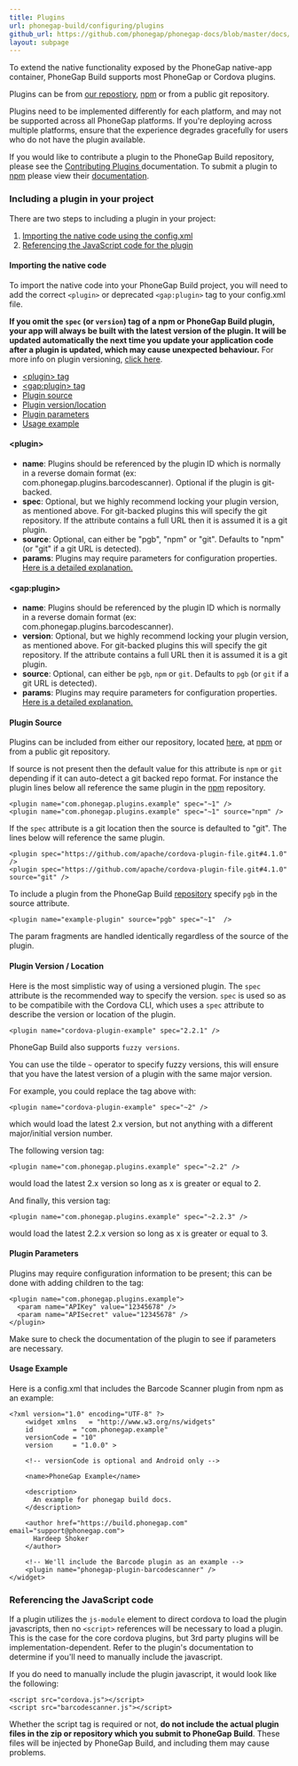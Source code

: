 ```yaml
---
title: Plugins
url: phonegap-build/configuring/plugins
github_url: https://github.com/phonegap/phonegap-docs/blob/master/docs/4-phonegap-build/2-configuring/plugins.html.md
layout: subpage
---
```


To extend the native functionality exposed by the PhoneGap native-app container, PhoneGap Build supports most PhoneGap or Cordova plugins.

Plugins can be from <a href="https://build.phonegap.com/plugins" target="_blank">our repostiory</a>, <a href="https://www.npmjs.com/">npm</a> or from a public git repository.

Plugins need to be implemented differently for each platform, and may not be supported across all PhoneGap platforms. If you're deploying across multiple platforms, ensure that the experience degrades gracefully for users who do not have the plugin available.

If you would like to contribute a plugin to the PhoneGap Build repository, please see the [Contributing Plugins ](developer_contributing_plugins.md.html) documentation. To submit a plugin to <a href="https://www.npmjs.com/">npm</a> please view their <a href="https://docs.npmjs.com/getting-started/publishing-npm-packages">documentation</a>.

### Including a plugin in your project

There are two steps to including a plugin in your project:

1. <a href="#importing-config">Importing the native code using the config.xml</a>
2. <a href="#importing-native">Referencing the JavaScript code for the plugin</a>

<a class="anchor" id="importing-config"></a>
#### Importing the native code

To import the native code into your PhoneGap Build project, you will need to add the correct `<plugin>` or deprecated `<gap:plugin>` tag to your config.xml file.

<b>If you omit the `spec` (or `version`) tag of a npm or PhoneGap Build plugin, your app will always be built with the latest version of the plugin. It will be updated automatically the next time you update your application code after a plugin is updated, which may cause unexpected behaviour.</b> For more info on plugin versioning, <a href="#plugin-version">click here</a>.

- [&lt;plugin&gt; tag](#plugin)
- [&lt;gap:plugin&gt; tag](#gap-plugin)
- [Plugin source](#plugin-source)
- [Plugin version/location](#plugin-version)
- [Plugin parameters](#plugin-params)
- [Usage example](#usage-example)

<a class="anchor" id="plugin"></a>
#### &lt;plugin&gt;

- **name**: Plugins should be referenced by the plugin ID which is normally in a reverse domain format (ex: com.phonegap.plugins.barcodescanner). Optional if the plugin is git-backed.
- **spec**: Optional, but we highly recommend locking your plugin version, as mentioned above. For git-backed plugins this will specify the git repository. If the attribute contains a full URL then it is assumed it is a git plugin.
- **source**: Optional, can either be "pgb", "npm" or "git".  Defaults to "npm" (or "git" if a git URL is detected).
- **params**: Plugins may require parameters for configuration properties. <a href="#plugin-params">Here is a detailed explanation.</a>

<a class="anchor" id="gap-plugin"></a>
#### &lt;gap:plugin&gt;

- **name**: Plugins should be referenced by the plugin ID which is normally in a reverse domain format (ex: com.phonegap.plugins.barcodescanner).
- **version**: Optional, but we highly recommend locking your plugin version, as mentioned above. For git-backed plugins this will specify the git repository. If the attribute contains a full URL then it is assumed it is a git plugin.
- **source**: Optional, can either be `pgb`, `npm` or `git`.  Defaults to `pgb` (or `git` if a git URL is detected).
- **params**: Plugins may require parameters for configuration properties. <a href="#plugin-params">Here is a detailed explanation.</a>

<a class="anchor" id="plugin-sources"></a>
#### Plugin Source

Plugins can be included from either our repository, located <a href="https://build.phonegap.com/plugins">here</a>, at <a href="https://www.npmjs.com/">npm</a> or from a public git repository.

If source is not present then the default value for this attribute is `npm` or `git` depending if it can auto-detect a git backed repo format. For instance the plugin lines below all reference the same plugin in the <a href="https://www.npmjs.com/">npm</a> repository.

    <plugin name="com.phonegap.plugins.example" spec="~1" />
    <plugin name="com.phonegap.plugins.example" spec="~1" source="npm" />

If the `spec` attribute is a git location then the source is defaulted to "git". The lines below will reference the same plugin.

    <plugin spec="https://github.com/apache/cordova-plugin-file.git#4.1.0" />
    <plugin spec="https://github.com/apache/cordova-plugin-file.git#4.1.0" source="git" />

To include a plugin from the PhoneGap Build <a href="https://build.phonegap.com/plugins">repository</a> specify `pgb` in the source attribute.

    <plugin name="example-plugin" source="pgb" spec="~1"  />

The param fragments are handled identically regardless of the source of the plugin.

<a class="anchor" id="plugin-versions"></a>
#### Plugin Version / Location

Here is the most simplistic way of using a versioned plugin. The `spec` attribute is the recommended way to specify the version. `spec` is used so as to be compatibile with the Cordova CLI, which uses a `spec` attribute to describe the version or location of the plugin.

    <plugin name="cordova-plugin-example" spec="2.2.1" />

PhoneGap Build also supports `fuzzy versions`.

You can use the tilde `~` operator to specify fuzzy versions, this will ensure that you have the latest version of a plugin with the same major version.

For example, you could replace the tag above with:

    <plugin name="cordova-plugin-example" spec="~2" />

which would load the latest 2.x version, but not anything with a different major/initial version number.

The following version tag:

    <plugin name="com.phonegap.plugins.example" spec="~2.2" />

would load the latest 2.x version so long as x is greater or equal to 2.

And finally, this version tag:

    <plugin name="com.phonegap.plugins.example" spec="~2.2.3" />

would load the latest 2.2.x version so long as x is greater or equal to 3.

<a class="anchor" id="plugin-params"></a>
#### Plugin Parameters

Plugins may require configuration information to be present; this can be done with adding <param> children to the <plugin> tag:

    <plugin name="com.phonegap.plugins.example">
      <param name="APIKey" value="12345678" />
      <param name="APISecret" value="12345678" />
    </plugin>

<i class="glyphicon glyphicon-check"></i> Make sure to check the documentation of the plugin to see if parameters are necessary.

<a class="anchor" id="usage-example"></a>
#### Usage Example

Here is a config.xml that includes the Barcode Scanner plugin from npm as an example:

    <?xml version="1.0" encoding="UTF-8" ?>
        <widget xmlns   = "http://www.w3.org/ns/widgets"
        id          = "com.phonegap.example"
        versionCode = "10"
        version     = "1.0.0" >

        <!-- versionCode is optional and Android only -->

        <name>PhoneGap Example</name>

        <description>
          An example for phonegap build docs.
        </description>

        <author href="https://build.phonegap.com" email="support@phonegap.com">
          Hardeep Shoker
        </author>

        <!-- We'll include the Barcode plugin as an example -->
        <plugin name="phonegap-plugin-barcodescanner" />
    </widget>

<a class="anchor" id="importing-native"></a>
### Referencing the JavaScript code

If a plugin utilizes the <code>js-module</code> element to direct cordova to load the plugin javascripts, then no <code>&lt;script&gt;</code> references will be necessary to load a plugin. This is the case for the core cordova plugins, but 3rd party plugins will be implementation-dependent. Refer to the plugin's documentation to determine if you'll need to manually include the javascript.

If you do need to manually include the plugin javascript, it would look like the following:

    <script src="cordova.js"></script>
    <script src="barcodescanner.js"></script>

Whether the script tag is required or not, **do not include the actual plugin files in the zip or repository which you submit to PhoneGap Build**. These files will be injected by PhoneGap Build, and including them may cause problems.
